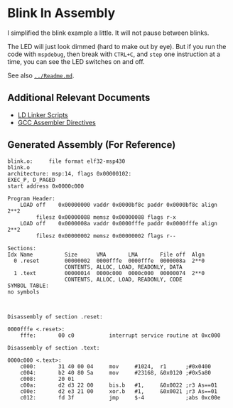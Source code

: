 # Blink In Assembly

I simplified the blink example a little. It will not pause between blinks.

The LED will just look dimmed (hard to make out by eye). But if you run the code with `mspdebug`,
then break with `CTRL+C`, and `step` one instruction at a time, you can see the LED switches on and
off.

See also [`../Readme.md`](../Readme.md).


## Additional Relevant Documents

- [LD Linker Scripts](https://sourceware.org/binutils/docs/ld.html)
- [GCC Assembler Directives](https://sourceware.org/binutils/docs/as.html#Pseudo-Ops)


## Generated Assembly (For Reference)

```
blink.o:     file format elf32-msp430
blink.o
architecture: msp:14, flags 0x00000102:
EXEC_P, D_PAGED
start address 0x0000c000

Program Header:
    LOAD off    0x00000000 vaddr 0x0000bf8c paddr 0x0000bf8c align 2**2
         filesz 0x00000088 memsz 0x00000088 flags r-x
    LOAD off    0x0000008a vaddr 0x0000fffe paddr 0x0000fffe align 2**2
         filesz 0x00000002 memsz 0x00000002 flags r--

Sections:
Idx Name          Size      VMA       LMA       File off  Algn
  0 .reset        00000002  0000fffe  0000fffe  0000008a  2**0
                  CONTENTS, ALLOC, LOAD, READONLY, DATA
  1 .text         00000014  0000c000  0000c000  00000074  2**0
                  CONTENTS, ALLOC, LOAD, READONLY, CODE
SYMBOL TABLE:
no symbols



Disassembly of section .reset:

0000fffe <.reset>:
    fffe:       00 c0           interrupt service routine at 0xc000

Disassembly of section .text:

0000c000 <.text>:
    c000:       31 40 00 04     mov     #1024,  r1      ;#0x0400
    c004:       b2 40 80 5a     mov     #23168, &0x0120 ;#0x5a80
    c008:       20 01
    c00a:       d2 d3 22 00     bis.b   #1,     &0x0022 ;r3 As==01
    c00e:       d2 e3 21 00     xor.b   #1,     &0x0021 ;r3 As==01
    c012:       fd 3f           jmp     $-4             ;abs 0xc00e
```
